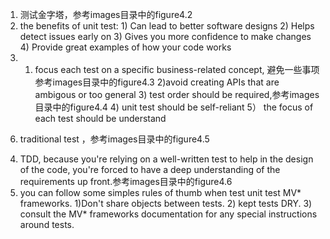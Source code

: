 1. 测试金字塔，参考images目录中的figure4.2
2. the benefits of unit test: 1) Can lead to better software designs 2) Helps detect issues early on 3) Gives you more confidence to make changes 4) Provide great examples of how your code works
3. 1) focus each test on a specific business-related concept, 避免一些事项参考images目录中的figure4.3 2)avoid creating APIs that are ambigous or too general 3) test order should be required,参考images目录中的figure4.4 4) unit test should be self-reliant 5） the focus of each test should be understand 
6) traditional test ，参考images目录中的figure4.5
4. TDD, because you're relying on a well-written test to help in the design of the code, you're forced to have a deep understanding of the requirements up front.参考images目录中的figure4.6
5. you can follow some simples rules of thumb when test unit test MV* frameworks.
  1)Don't share objects between tests. 2) kept tests DRY. 3) consult the MV* frameworks documentation for any special instructions around tests.